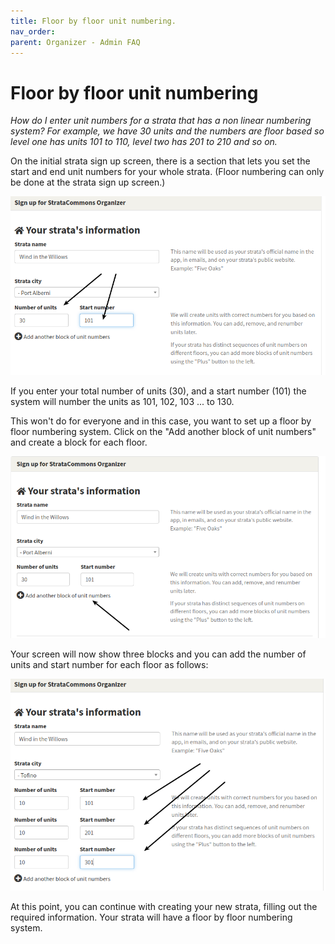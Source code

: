 ```yaml
---
title: Floor by floor unit numbering.
nav_order: 
parent: Organizer - Admin FAQ
---
```


# Floor by floor unit numbering

*How do I enter unit numbers for a strata that has a non linear numbering system?  For example, we have 30 units and the numbers are floor based so level one has units 101 to 110, level two has 201 to 210 and so on.*

On the initial strata sign up screen,  there is a section that lets you set the start and end unit numbers for your whole strata.  (Floor numbering can only be done at the strata sign up screen.)

![floor numbering](unitnumbering/floornumbering.png)

If you enter your total number of units (30), and a start number (101) the system will number the units as 101, 102, 103 ... to 130.

This won't do for everyone and in this case, you want to set up a floor by floor numbering system.  Click on the "Add another block of unit numbers" and create a block for each floor.  

![add floors](unitnumbering/addfloors.png)

Your screen will now show three blocks and you can add the number of units and start number for each floor as follows:

![](unitnumbering/additionalfloors.png)

At this point, you can continue with creating your new strata, filling out the required information.  Your strata will have a floor by floor numbering system. 
